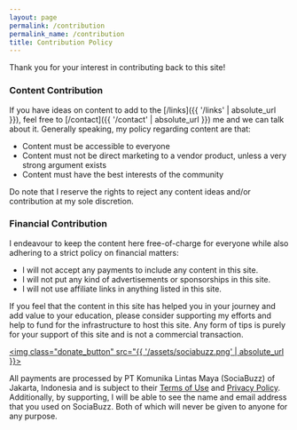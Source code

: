 ```yaml
---
layout: page
permalink: /contribution
permalink_name: /contribution
title: Contribution Policy
---
```


Thank you for your interest in contributing back to this site!

### Content Contribution

If you have ideas on content to add to the [/links]({{ '/links' | absolute_url }}), feel free to [/contact]({{ '/contact' | absolute_url }}) me and we can talk about it. Generally speaking, my policy regarding content are that:

- Content must be accessible to everyone
- Content must not be direct marketing to a vendor product, unless a very strong argument exists
- Content must have the best interests of the community

Do note that I reserve the rights to reject any content ideas and/or contribution at my sole discretion.

### Financial Contribution

I endeavour to keep the content here free-of-charge for everyone while also adhering to a strict policy on financial matters:

- I will not accept any payments to include any content in this site.
- I will not put any kind of advertisements or sponsorships in this site.
- I will not use affiliate links in anything listed in this site.

If you feel that the content in this site has helped you in your journey and add value to your education, please consider supporting my efforts and help to fund for the infrastructure to host this site. Any form of tips is purely for your support of this site and is not a commercial transaction.

<a href="https://sociabuzz.com/securitypuppy/tribe"><img class="donate_button" src="{{ '/assets/sociabuzz.png' | absolute_url }}></a>

All payments are processed by PT Komunika Lintas Maya (SociaBuzz) of Jakarta, Indonesia and is subject to their [Terms of Use](https://sociabuzz.com/i/terms) and [Privacy Policy](https://sociabuzz.com/i/privacy). Additionally, by supporting, I will be able to see the name and email address that you used on SociaBuzz. Both of which will never be given to anyone for any purpose.
